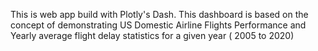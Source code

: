 This is web app build with Plotly's Dash. This dashboard is based on the concept of demonstrating US Domestic Airline Flights Performance and Yearly average flight delay statistics for a given year ( 2005 to 2020)
